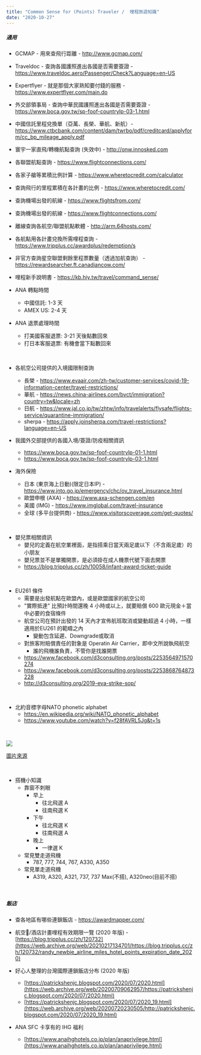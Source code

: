 ```yaml
---
title: "Common Sense for (Points) Traveler /  哩程旅遊知識"
date: "2020-10-27"
---
```


##### 通用

* GCMAP - 用來查飛行距離 - http://www.gcmap.com/

* Traveldoc - 查詢各國護照進出各國是否需要簽證 - https://www.traveldoc.aero/Passenger/Check?Language=en-US
    
* Expertflyer - 就是那個大家熟知要付錢的服務 - https://www.expertflyer.com/main.do

* 外交部領事局 - 查詢中華民國護照進出各國是否需要簽證 - https://www.boca.gov.tw/sp-foof-countrylp-03-1.html
    
* 中國信託里程兌換單（亞萬、長榮、華航、新航）- https://www.ctbcbank.com/content/dam/twrbo/pdf/creditcard/applyform/cc_bp_mileage_apply.pdf
    
* 寰宇一家直飛/轉機航點查詢 (失效中) - http://onw.innosked.com

* 各聯盟航點查詢 - https://www.flightconnections.com/
 
* 各家子艙等累積比例計算 - https://www.wheretocredit.com/calculator
    
* 查詢飛行的里程累積在各計畫的比例 - https://www.wheretocredit.com/
    
* 查詢機場出發的航線 - https://www.flightsfrom.com/
* 查詢機場出發的航線 - https://www.flightconnections.com/

* 離線查詢各航空/聯盟航點軟體 - http://arm.64hosts.com/

* 各航點用各計畫兌換所需哩程查詢 - https://www.tripplus.cc/awardplus/redemption/s

* 非官方查詢星空聯盟剩餘里程票數量（透過加航查詢） - https://rewardsearcher.ft.canadiancow.com/

* 哩程新手說明書 - https://kb.hiy.tw/travel/command_sense/

* ANA 轉點時間
     * 中國信託: 1-3 天
     * AMEX US: 2-4 天

* ANA 退票處理時間
    * 打美國客服退票: 3-21 天後點數回來
    * 打日本客服退票: 有機會當下點數回來

</br>

* 各航空公司提供的入境國限制查詢
    * 長榮 - https://www.evaair.com/zh-tw/customer-services/covid-19-information-center/travel-restrictions/
    * 華航 - https://news.china-airlines.com/bvct/immigration?country=tw&locale=zh
    * 日航 - https://www.jal.co.jp/tw/zhtw/info/travelalerts/flysafe/flights-service/quarantine-immigration/
    * sherpa - https://apply.joinsherpa.com/travel-restrictions?language=en-US

* 我國外交部提供的各國入境/簽證/防疫相關資訊
    * https://www.boca.gov.tw/sp-foof-countrylp-01-1.html
    * https://www.boca.gov.tw/sp-foof-countrylp-03-1.html


* 海外保險
    * 日本 (東京海上日動)(限定日本IP) - https://www.jnto.go.jp/emergency/chc/ov_travel_insurance.html  
    * 歐盟申根 (AXA) - https://www.axa-schengen.com/en
    * 美國 (IMG) - https://www.imglobal.com/travel-insurance
    * 全球 (多平台提供商) - https://www.visitorscoverage.com/get-quotes/


</br>

* 嬰兒票相關資訊
    * 嬰兒的定義在航空業裡面，是指搭乘日當天兩足歲以下（不含兩足歲）的小朋友
    * 嬰兒票並不是單獨開票，是必須掛在成人機票代號下面去開票
    * https://blog.tripplus.cc/zh/10058/infant-award-ticket-guide

</br>

* EU261 條件
    * 需要是出發航點在歐盟內，或是歐盟國家的航空公司
    * "實際抵達" 比預計時間還晚 4 小時或以上，就要賠償 600 歐元現金＋當中必要的食宿條件
    * 航空公司在預計出發的 14 天內才宣佈航班取消或變動超過 4 小時，一樣適用於EU261 的範疇之內
        * 變動包含延遲、Downgrade或取消
    * 對旅客附賠償責任的對象是 Operatin Air Carrier，即中文所說執飛航空
        * 誰的飛機誰負責，不管你是找誰開票
    * https://www.facebook.com/d3consulting.org/posts/2253564971570274
    * https://www.facebook.com/d3consulting.org/posts/2253868764873228
    * http://d3consulting.org/2019-eva-strike-sop/
 
 </br>
 
 * 北約音標字母NATO phonetic alphabet
    * https://en.wikipedia.org/wiki/NATO_phonetic_alphabet
    * https://www.youtube.com/watch?v=f28fAVRL5Jg&t=1s 
 
 </br>

![](https://i.imgur.com/JIHqwAd.png)

[圖片來源](https://news.housefun.com.tw/news/article/157509209005.html)

</br>

* 搭機小知識
    * 靠窗不刺眼
        * 早上
            * 往北飛選 A 
            * 往南飛選 K
        * 下午
            * 往北飛選 K
            * 往南飛選 A
        * 晚上
            * 一律選 K
    * 常見雙走道飛機
        * 787, 777, 744, 767, A330, A350
    * 常見單走道飛機           
        * A319, A320, A321, 737, 737 Max(不搭), A320neo(目前不搭)

</br>


##### 飯店

* 查各地區有哪些連鎖飯店 - https://awardmapper.com/

* 航空/酒店計畫哩程有效期限一覽 (2020 年版) - [https://blog.tripplus.cc/zh/120732](https://web.archive.org/web/20210217134701/https://blog.tripplus.cc/zh/120732/randy_newbie_airline_miles_hotel_points_expiration_date_2020)

* 好心人整理的台灣國際連鎖飯店分布 (2020 年版)
    * [https://patrickshenjc.blogspot.com/2020/07/2020.html](https://web.archive.org/web/20200709062957/https://patrickshenjc.blogspot.com/2020/07/2020.html)
    * [https://patrickshenjc.blogspot.com/2020/07/2020_19.html](https://web.archive.org/web/20200720230505/http://patrickshenjc.blogspot.com/2020/07/2020_19.html)

* ANA SFC 卡享有的 IHG 福利
    * [https://www.anaihghotels.co.jp/plan/anaprivilege.html](https://www.anaihghotels.co.jp/plan/anaprivilege.html)
